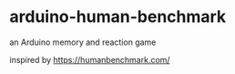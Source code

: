 # arduino-human-benchmark
an Arduino memory and reaction game

inspired by https://humanbenchmark.com/
